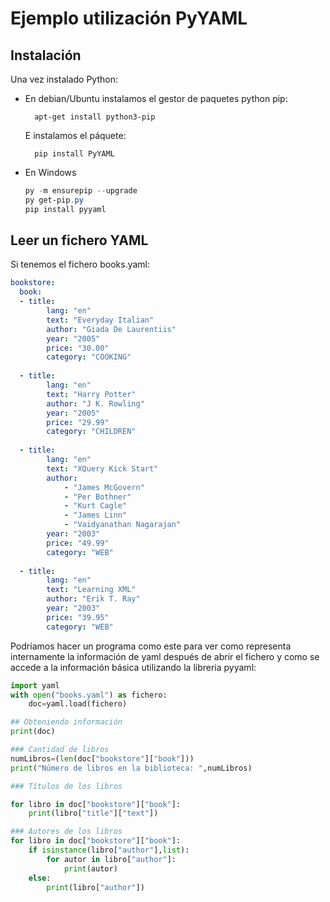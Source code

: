 # Ejemplo utilización PyYAML

## Instalación
Una vez instalado Python:

- En debian/Ubuntu instalamos el gestor de paquetes python pip:

	    apt-get install python3-pip

    E instalamos el páquete:

	    pip install PyYAML

- En Windows
    ```powershell
    py -m ensurepip --upgrade
    py get-pip.py
    pip install pyyaml
    ```

## Leer un fichero YAML

Si tenemos el fichero books.yaml:

```yaml
bookstore:
  book: 
  - title: 
        lang: "en"
        text: "Everyday Italian"
        author: "Giada De Laurentiis"
        year: "2005"
        price: "30.00"
        category: "COOKING"
    
  - title: 
        lang: "en"
        text: "Harry Potter"
        author: "J K. Rowling"
        year: "2005"
        price: "29.99"
        category: "CHILDREN"
    
  - title: 
        lang: "en"
        text: "XQuery Kick Start"
        author: 
            - "James McGovern"
            - "Per Bothner"
            - "Kurt Cagle"
            - "James Linn"
            - "Vaidyanathan Nagarajan"
        year: "2003"
        price: "49.99"
        category: "WEB"
    
  - title: 
        lang: "en"
        text: "Learning XML"
        author: "Erik T. Ray"
        year: "2003"
        price: "39.95"
        category: "WEB"
```

Podríamos hacer un programa como este para ver como representa internamente la información de yaml después de abrir el fichero y como se accede a la información básica utilizando la libreria pyyaml:

```python
import yaml   
with open("books.yaml") as fichero:
    doc=yaml.load(fichero)

## Obteniendo información
print(doc)

### Cantidad de libros
numLibros=(len(doc["bookstore"]["book"]))
print("Número de libros en la biblioteca: ",numLibros)

### Títulos de los libros

for libro in doc["bookstore"]["book"]:
    print(libro["title"]["text"]) 

### Autores de los libros
for libro in doc["bookstore"]["book"]:
    if isinstance(libro["author"],list):
        for autor in libro["author"]:
            print(autor)
    else:
        print(libro["author"])